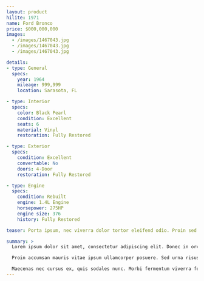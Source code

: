 ```yaml
---
layout: product
hilite: 1971
name: Ford Bronco
price: $000,000,000
images:
  - /images/1467043.jpg
  - /images/1467043.jpg
  - /images/1467043.jpg

details:
- type: General
  specs:
    year: 1964
    mileage: 999,999
    location: Sarasota, FL

- type: Interior
  specs:
    color: Black Pearl
    condition: Excellent
    seats: 6
    material: Vinyl
    restoration: Fully Restored

- type: Exterior
  specs:
    condition: Excellent
    convertable: No
    doors: 4-Door
    restoration: Fully Restored

- type: Engine
  specs:
    condition: Rebuilt
    engine: 1.4L Engine
    horsepower: 275HP
    engine size: 376
    history: Fully Restored

teaser: Porta ipsum, nec viverra dolor tortor eleifend odio. Proin sed placerat quam. Aliquam turpis velit, lacinia nec diam imperdiet, rhoncus gravida eros.

summary: >
  Lorem ipsum dolor sit amet, consectetur adipiscing elit. Donec in orci vitae nibh luctus elementum. Praesent pulvinar risus eget iaculis hendrerit. Nunc tincidunt vestibulum sem sit amet aliquet. In ipsum mi, malesuada at aliquam tristique, euismod ut ipsum. Curabitur eget quam eu ligula semper ullamcorper ac ut purus. Ut finibus congue massa, id semper arcu fringilla nec. Mauris mattis consequat pretium. Nullam viverra interdum nisl, a rhoncus tellus convallis in. Suspendisse vehicula lacinia semper. Sed vel sem blandit, accumsan ante quis, facilisis justo. Pellentesque habitant morbi tristique senectus et netus et malesuada fames ac turpis egestas. Fusce ligula orci, fringilla quis sem nec, auctor imperdiet arcu.

  Proin accumsan mauris vitae ipsum ullamcorper posuere. Sed urna risus, porttitor quis porttitor in, pharetra a tortor. Suspendisse eu sapien a felis consectetur bibendum sed ac eros. Maecenas id odio lorem. Nulla tincidunt neque leo, sit amet iaculis enim feugiat luctus. Phasellus luctus bibendum mi a semper. Donec finibus cursus mauris id mollis. Vestibulum eget maximus felis. Cras rhoncus lectus vel lectus ultrices venenatis. Curabitur dictum, lacus nec dignissim facilisis, ante nisi semper felis, sed feugiat nunc augue eget ipsum. Quisque vel gravida lorem, sit amet sodales felis. Proin vel pharetra turpis.

  Maecenas nec cursus ex, quis sodales nunc. Morbi fermentum viverra feugiat. Vestibulum ante ipsum primis in faucibus orci luctus et ultrices posuere cubilia Curae; In nec erat laoreet, elementum massa eget, vehicula metus. Sed ac eros in ipsum consectetur vehicula. Ut ante justo, placerat aliquam suscipit vel, tincidunt ut sapien. Proin enim mi, feugiat in ex quis, commodo aliquet sapien. Maecenas pharetra aliquet porttitor.
---
```

